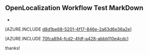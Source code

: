 ## OpenLocalization Workflow Test MarkDown
* 

[AZURE.INCLUDE [d8d1be68-5201-4f17-846e-2a63d6e36a2e](calleeMd1.md)]



[AZURE.INCLUDE [70fca894-fcd2-4fdf-a428-abbb110e4cdc](calleeMd2.md)]

 
thanks!